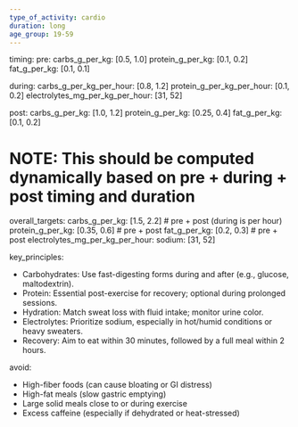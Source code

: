 ```yaml
---
type_of_activity: cardio
duration: long
age_group: 19-59
---
```


timing:
pre:
carbs_g_per_kg: [0.5, 1.0]
protein_g_per_kg: [0.1, 0.2]
fat_g_per_kg: [0.1, 0.1]

during:
carbs_g_per_kg_per_hour: [0.8, 1.2]
protein_g_per_kg_per_hour: [0.1, 0.2]
electrolytes_mg_per_kg_per_hour: [31, 52]

post:
carbs_g_per_kg: [1.0, 1.2]
protein_g_per_kg: [0.25, 0.4]
fat_g_per_kg: [0.1, 0.2]

# NOTE: This should be computed dynamically based on pre + during + post timing and duration

overall_targets:
carbs_g_per_kg: [1.5, 2.2] # pre + post (during is per hour)
protein_g_per_kg: [0.35, 0.6] # pre + post
fat_g_per_kg: [0.2, 0.3] # pre + post
electrolytes_mg_per_kg_per_hour:
sodium: [31, 52]

key_principles:

-   Carbohydrates: Use fast-digesting forms during and after (e.g., glucose, maltodextrin).
-   Protein: Essential post-exercise for recovery; optional during prolonged sessions.
-   Hydration: Match sweat loss with fluid intake; monitor urine color.
-   Electrolytes: Prioritize sodium, especially in hot/humid conditions or heavy sweaters.
-   Recovery: Aim to eat within 30 minutes, followed by a full meal within 2 hours.

avoid:

-   High-fiber foods (can cause bloating or GI distress)
-   High-fat meals (slow gastric emptying)
-   Large solid meals close to or during exercise
-   Excess caffeine (especially if dehydrated or heat-stressed)
